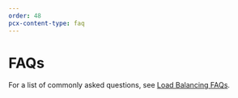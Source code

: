 ```yaml
---
order: 48
pcx-content-type: faq
---
```


# FAQs

For a list of commonly asked questions, see [Load Balancing FAQs](https://support.cloudflare.com/hc/articles/4407016052493).
